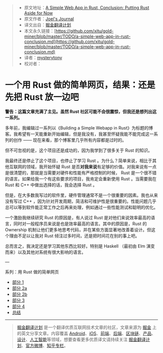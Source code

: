 > * 原文地址：[A Simple Web App in Rust, Conclusion: Putting Rust Aside for Now](http://joelmccracken.github.io/entries/a-simple-web-app-in-rust-conclusion/)
> * 原文作者：[Joel's Journal](http://joelmccracken.github.io/)
> * 译文出自：[掘金翻译计划](https://github.com/xitu/gold-miner)
> * 本文永久链接：[https://github.com/xitu/gold-miner/blob/master/TODO/a-simple-web-app-in-rust-conclusion.md](https://github.com/xitu/gold-miner/blob/master/TODO/a-simple-web-app-in-rust-conclusion.md)
> * 译者：[mysterytony](https://github.com/mysterytony)
> * 校对者：

# 一个用 Rust 做的简单网页，结果：还是先把 Rust 放一边吧

**警告：这篇文章充满了主见。虽然 Rust 社区可能不会很震惊，但我还是想列出这一系列。**

多年前，我编辑过一系列以《Building a Simple Webapp in Rust》为标题的博客。我希望有一天能重新开始编辑，但是我没有，我甚至怀疑我能不能完成这一系列的创作 —— 现在来看，那个博客里几乎所有内容都是过时的。

但不可忽视的是，这个项目还是成功的，因为我学到了很多关于 Rust 的知识。

我最终还是停止了这个项目，也停止了学习 Rust 。为什么？简单来说，相比于其他互联网的领域，我开始怀疑 Rust 是否**对我来说**有足够的价值。对我来说有一点是很清楚的，那就是当需要对硬件和性能有严格控制的时候， Rust 是一个很不错的语言。如果给我一个有这些要求的项目，我肯定会重新使用 Rust 。当需要我在 Rust 和 C++ 中做出选择的话，我会选择 Rust 。

但是，在大多数我写过的软件里，硬件管理通常不是一个很重要的因素。我也从来没有写过 C++ ，因为针对开发周期，简洁和可维护性是很重要的。性能问题几乎总可以等到软件能正常工作之后再来处理，例如通过一些性能测试和聪明的优化。

一个激励我继续研究 Rust 的原因是，有人说过 Rust 是对他们来说效率最高的语言，同时对一般程序员来说是也是效率最高的语言。其中的原因是，Rust 的 Ownership 机制让他们更多地思考代码，并在某些方面显著地改善着设计。但这个理由不足以让我对 Rust 倾注过多时间，还是把时间花在别的事上吧。

总而言之，我决定还是学习其他东西比较好。特别是 Haskell （最初由 Elm 演变而来）以及其他对系统有很大影响的语言。

—

系列：用 Rust 做的简单网页

* [部分 1](http://joelmccracken.github.io/entries/a-simple-web-app-in-rust-pt-1/)
* [部分 2a](http://joelmccracken.github.io/entries/a-simple-web-app-in-rust-pt-2a/)
* [部分 2b](http://joelmccracken.github.io/entries/a-simple-web-app-in-rust-pt-2b/)
* [部分 3](http://joelmccracken.github.io/entries/a-simple-web-app-in-rust-pt-3/)
* [部分 4](http://joelmccracken.github.io/entries/a-simple-web-app-in-rust-pt-4-cli-option-parsing/)
* [总结](http://joelmccracken.github.io/entries/a-simple-web-app-in-rust-conclusion/)


---

> [掘金翻译计划](https://github.com/xitu/gold-miner) 是一个翻译优质互联网技术文章的社区，文章来源为 [掘金](https://juejin.im) 上的英文分享文章。内容覆盖 [Android](https://github.com/xitu/gold-miner#android)、[iOS](https://github.com/xitu/gold-miner#ios)、[前端](https://github.com/xitu/gold-miner#前端)、[后端](https://github.com/xitu/gold-miner#后端)、[区块链](https://github.com/xitu/gold-miner#区块链)、[产品](https://github.com/xitu/gold-miner#产品)、[设计](https://github.com/xitu/gold-miner#设计)、[人工智能](https://github.com/xitu/gold-miner#人工智能)等领域，想要查看更多优质译文请持续关注 [掘金翻译计划](https://github.com/xitu/gold-miner)、[官方微博](http://weibo.com/juejinfanyi)、[知乎专栏](https://zhuanlan.zhihu.com/juejinfanyi)。
